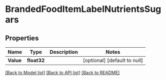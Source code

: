 # BrandedFoodItemLabelNutrientsSugars

## Properties
Name | Type | Description | Notes
------------ | ------------- | ------------- | -------------
**Value** | **float32** |  | [optional] [default to null]

[[Back to Model list]](../README.md#documentation-for-models) [[Back to API list]](../README.md#documentation-for-api-endpoints) [[Back to README]](../README.md)
